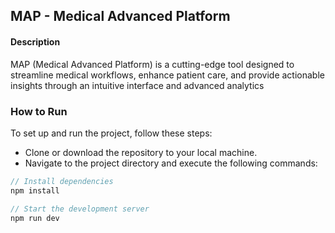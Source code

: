 ## MAP - Medical Advanced Platform

#### Description

MAP (Medical Advanced Platform) is a cutting-edge tool designed to streamline medical workflows, enhance patient care, and provide actionable insights through an intuitive interface and advanced analytics

### How to Run
To set up and run the project, follow these steps:

- Clone or download the repository to your local machine.
- Navigate to the project directory and execute the following commands:

```javascript
// Install dependencies
npm install

// Start the development server
npm run dev
